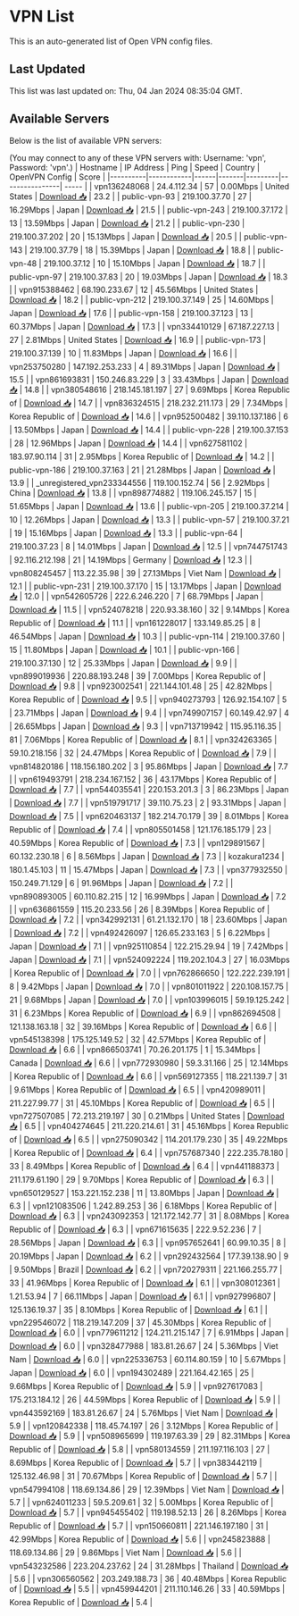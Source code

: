 # VPN List

This is an auto-generated list of Open VPN config files.

## Last Updated

This list was last updated on: Thu, 04 Jan 2024 08:35:04 GMT.

## Available Servers

Below is the list of available VPN servers:

(You may connect to any of these VPN servers with: Username: 'vpn', Password: 'vpn'.)
| Hostname | IP Address | Ping | Speed | Country | OpenVPN Config | Score |
|----------|------------|------|-------|---------|----------------| ----- |
| vpn136248068 | 24.4.112.34 | 57 | 0.00Mbps | United States | [Download 📥](./configs/server_0_US.ovpn) | 23.2 |
| public-vpn-93 | 219.100.37.70 | 27 | 16.29Mbps | Japan | [Download 📥](./configs/server_1_JP.ovpn) | 21.5 |
| public-vpn-243 | 219.100.37.172 | 13 | 13.59Mbps | Japan | [Download 📥](./configs/server_2_JP.ovpn) | 21.2 |
| public-vpn-230 | 219.100.37.202 | 20 | 15.13Mbps | Japan | [Download 📥](./configs/server_3_JP.ovpn) | 20.5 |
| public-vpn-143 | 219.100.37.79 | 18 | 15.39Mbps | Japan | [Download 📥](./configs/server_4_JP.ovpn) | 18.8 |
| public-vpn-48 | 219.100.37.12 | 10 | 15.10Mbps | Japan | [Download 📥](./configs/server_5_JP.ovpn) | 18.7 |
| public-vpn-97 | 219.100.37.83 | 20 | 19.03Mbps | Japan | [Download 📥](./configs/server_6_JP.ovpn) | 18.3 |
| vpn915388462 | 68.190.233.67 | 12 | 45.56Mbps | United States | [Download 📥](./configs/server_7_US.ovpn) | 18.2 |
| public-vpn-212 | 219.100.37.149 | 25 | 14.60Mbps | Japan | [Download 📥](./configs/server_8_JP.ovpn) | 17.6 |
| public-vpn-158 | 219.100.37.123 | 13 | 60.37Mbps | Japan | [Download 📥](./configs/server_9_JP.ovpn) | 17.3 |
| vpn334410129 | 67.187.227.13 | 27 | 2.81Mbps | United States | [Download 📥](./configs/server_10_US.ovpn) | 16.9 |
| public-vpn-173 | 219.100.37.139 | 10 | 11.83Mbps | Japan | [Download 📥](./configs/server_11_JP.ovpn) | 16.6 |
| vpn253750280 | 147.192.253.233 | 4 | 89.31Mbps | Japan | [Download 📥](./configs/server_12_JP.ovpn) | 15.5 |
| vpn861693831 | 150.246.83.229 | 3 | 33.43Mbps | Japan | [Download 📥](./configs/server_13_JP.ovpn) | 14.8 |
| vpn380548616 | 218.145.181.197 | 27 | 9.69Mbps | Korea Republic of | [Download 📥](./configs/server_14_KR.ovpn) | 14.7 |
| vpn836324515 | 218.232.211.173 | 29 | 7.34Mbps | Korea Republic of | [Download 📥](./configs/server_15_KR.ovpn) | 14.6 |
| vpn952500482 | 39.110.137.186 | 6 | 13.50Mbps | Japan | [Download 📥](./configs/server_16_JP.ovpn) | 14.4 |
| public-vpn-228 | 219.100.37.153 | 28 | 12.96Mbps | Japan | [Download 📥](./configs/server_17_JP.ovpn) | 14.4 |
| vpn627581102 | 183.97.90.114 | 31 | 2.95Mbps | Korea Republic of | [Download 📥](./configs/server_18_KR.ovpn) | 14.2 |
| public-vpn-186 | 219.100.37.163 | 21 | 21.28Mbps | Japan | [Download 📥](./configs/server_19_JP.ovpn) | 13.9 |
| _unregistered_vpn233344556 | 119.100.152.74 | 56 | 2.92Mbps | China | [Download 📥](./configs/server_20_CN.ovpn) | 13.8 |
| vpn898774882 | 119.106.245.157 | 15 | 51.65Mbps | Japan | [Download 📥](./configs/server_21_JP.ovpn) | 13.6 |
| public-vpn-205 | 219.100.37.214 | 10 | 12.26Mbps | Japan | [Download 📥](./configs/server_22_JP.ovpn) | 13.3 |
| public-vpn-57 | 219.100.37.21 | 19 | 15.16Mbps | Japan | [Download 📥](./configs/server_23_JP.ovpn) | 13.3 |
| public-vpn-64 | 219.100.37.23 | 8 | 14.01Mbps | Japan | [Download 📥](./configs/server_24_JP.ovpn) | 12.5 |
| vpn744751743 | 92.116.212.198 | 21 | 14.19Mbps | Germany | [Download 📥](./configs/server_25_DE.ovpn) | 12.3 |
| vpn808245457 | 113.22.35.98 | 39 | 27.13Mbps | Viet Nam | [Download 📥](./configs/server_26_VN.ovpn) | 12.1 |
| public-vpn-231 | 219.100.37.170 | 15 | 13.17Mbps | Japan | [Download 📥](./configs/server_27_JP.ovpn) | 12.0 |
| vpn542605726 | 222.6.246.220 | 7 | 68.79Mbps | Japan | [Download 📥](./configs/server_28_JP.ovpn) | 11.5 |
| vpn524078218 | 220.93.38.160 | 32 | 9.14Mbps | Korea Republic of | [Download 📥](./configs/server_29_KR.ovpn) | 11.1 |
| vpn161228017 | 133.149.85.25 | 8 | 46.54Mbps | Japan | [Download 📥](./configs/server_30_JP.ovpn) | 10.3 |
| public-vpn-114 | 219.100.37.60 | 15 | 11.80Mbps | Japan | [Download 📥](./configs/server_31_JP.ovpn) | 10.1 |
| public-vpn-166 | 219.100.37.130 | 12 | 25.33Mbps | Japan | [Download 📥](./configs/server_32_JP.ovpn) | 9.9 |
| vpn899019936 | 220.88.193.248 | 39 | 7.00Mbps | Korea Republic of | [Download 📥](./configs/server_33_KR.ovpn) | 9.8 |
| vpn923002541 | 221.144.101.48 | 25 | 42.82Mbps | Korea Republic of | [Download 📥](./configs/server_34_KR.ovpn) | 9.5 |
| vpn940273793 | 126.92.154.107 | 5 | 23.71Mbps | Japan | [Download 📥](./configs/server_35_JP.ovpn) | 9.4 |
| vpn749907157 | 60.149.42.97 | 4 | 26.65Mbps | Japan | [Download 📥](./configs/server_36_JP.ovpn) | 9.3 |
| vpn713719942 | 115.95.116.35 | 81 | 7.06Mbps | Korea Republic of | [Download 📥](./configs/server_37_KR.ovpn) | 8.1 |
| vpn324263365 | 59.10.218.156 | 32 | 24.47Mbps | Korea Republic of | [Download 📥](./configs/server_38_KR.ovpn) | 7.9 |
| vpn814820186 | 118.156.180.202 | 3 | 95.86Mbps | Japan | [Download 📥](./configs/server_39_JP.ovpn) | 7.7 |
| vpn619493791 | 218.234.167.152 | 36 | 43.17Mbps | Korea Republic of | [Download 📥](./configs/server_40_KR.ovpn) | 7.7 |
| vpn544035541 | 220.153.201.3 | 3 | 86.23Mbps | Japan | [Download 📥](./configs/server_41_JP.ovpn) | 7.7 |
| vpn519791717 | 39.110.75.23 | 2 | 93.31Mbps | Japan | [Download 📥](./configs/server_42_JP.ovpn) | 7.5 |
| vpn620463137 | 182.214.70.179 | 39 | 8.01Mbps | Korea Republic of | [Download 📥](./configs/server_43_KR.ovpn) | 7.4 |
| vpn805501458 | 121.176.185.179 | 23 | 40.59Mbps | Korea Republic of | [Download 📥](./configs/server_44_KR.ovpn) | 7.3 |
| vpn129891567 | 60.132.230.18 | 6 | 8.56Mbps | Japan | [Download 📥](./configs/server_45_JP.ovpn) | 7.3 |
| kozakura1234 | 180.1.45.103 | 11 | 15.47Mbps | Japan | [Download 📥](./configs/server_46_JP.ovpn) | 7.3 |
| vpn377932550 | 150.249.71.129 | 6 | 91.96Mbps | Japan | [Download 📥](./configs/server_47_JP.ovpn) | 7.2 |
| vpn890893005 | 60.110.82.215 | 12 | 16.99Mbps | Japan | [Download 📥](./configs/server_48_JP.ovpn) | 7.2 |
| vpn636861559 | 115.20.233.56 | 26 | 8.39Mbps | Korea Republic of | [Download 📥](./configs/server_49_KR.ovpn) | 7.2 |
| vpn342992131 | 61.21.132.170 | 18 | 23.60Mbps | Japan | [Download 📥](./configs/server_50_JP.ovpn) | 7.2 |
| vpn492426097 | 126.65.233.163 | 5 | 6.22Mbps | Japan | [Download 📥](./configs/server_51_JP.ovpn) | 7.1 |
| vpn925110854 | 122.215.29.94 | 19 | 7.42Mbps | Japan | [Download 📥](./configs/server_52_JP.ovpn) | 7.1 |
| vpn524092224 | 119.202.104.3 | 27 | 16.03Mbps | Korea Republic of | [Download 📥](./configs/server_53_KR.ovpn) | 7.0 |
| vpn762866650 | 122.222.239.191 | 8 | 9.42Mbps | Japan | [Download 📥](./configs/server_54_JP.ovpn) | 7.0 |
| vpn801011922 | 220.108.157.75 | 21 | 9.68Mbps | Japan | [Download 📥](./configs/server_55_JP.ovpn) | 7.0 |
| vpn103996015 | 59.19.125.242 | 31 | 6.23Mbps | Korea Republic of | [Download 📥](./configs/server_56_KR.ovpn) | 6.9 |
| vpn862694508 | 121.138.163.18 | 32 | 39.16Mbps | Korea Republic of | [Download 📥](./configs/server_57_KR.ovpn) | 6.6 |
| vpn545138398 | 175.125.149.52 | 32 | 42.57Mbps | Korea Republic of | [Download 📥](./configs/server_58_KR.ovpn) | 6.6 |
| vpn866503741 | 70.26.201.175 | 1 | 15.34Mbps | Canada | [Download 📥](./configs/server_59_CA.ovpn) | 6.6 |
| vpn772930980 | 59.3.31.166 | 25 | 12.14Mbps | Korea Republic of | [Download 📥](./configs/server_60_KR.ovpn) | 6.6 |
| vpn569127355 | 118.221.139.7 | 31 | 9.61Mbps | Korea Republic of | [Download 📥](./configs/server_61_KR.ovpn) | 6.5 |
| vpn420989011 | 211.227.99.77 | 31 | 45.10Mbps | Korea Republic of | [Download 📥](./configs/server_62_KR.ovpn) | 6.5 |
| vpn727507085 | 72.213.219.197 | 30 | 0.21Mbps | United States | [Download 📥](./configs/server_63_US.ovpn) | 6.5 |
| vpn404274645 | 211.220.214.61 | 31 | 45.16Mbps | Korea Republic of | [Download 📥](./configs/server_64_KR.ovpn) | 6.5 |
| vpn275090342 | 114.201.179.230 | 35 | 49.22Mbps | Korea Republic of | [Download 📥](./configs/server_65_KR.ovpn) | 6.4 |
| vpn757687340 | 222.235.78.180 | 33 | 8.49Mbps | Korea Republic of | [Download 📥](./configs/server_66_KR.ovpn) | 6.4 |
| vpn441188373 | 211.179.61.190 | 29 | 9.70Mbps | Korea Republic of | [Download 📥](./configs/server_67_KR.ovpn) | 6.3 |
| vpn650129527 | 153.221.152.238 | 11 | 13.80Mbps | Japan | [Download 📥](./configs/server_68_JP.ovpn) | 6.3 |
| vpn121083506 | 1.242.89.253 | 36 | 6.18Mbps | Korea Republic of | [Download 📥](./configs/server_69_KR.ovpn) | 6.3 |
| vpn243092353 | 121.172.142.77 | 31 | 8.08Mbps | Korea Republic of | [Download 📥](./configs/server_70_KR.ovpn) | 6.3 |
| vpn671615635 | 222.9.52.236 | 7 | 28.56Mbps | Japan | [Download 📥](./configs/server_71_JP.ovpn) | 6.3 |
| vpn957652641 | 60.99.10.35 | 8 | 20.19Mbps | Japan | [Download 📥](./configs/server_72_JP.ovpn) | 6.2 |
| vpn292432564 | 177.39.138.90 | 9 | 9.50Mbps | Brazil | [Download 📥](./configs/server_73_BR.ovpn) | 6.2 |
| vpn720279311 | 221.166.255.77 | 33 | 41.96Mbps | Korea Republic of | [Download 📥](./configs/server_74_KR.ovpn) | 6.1 |
| vpn308012361 | 1.21.53.94 | 7 | 66.11Mbps | Japan | [Download 📥](./configs/server_75_JP.ovpn) | 6.1 |
| vpn927996807 | 125.136.19.37 | 35 | 8.10Mbps | Korea Republic of | [Download 📥](./configs/server_76_KR.ovpn) | 6.1 |
| vpn229546072 | 118.219.147.209 | 37 | 45.30Mbps | Korea Republic of | [Download 📥](./configs/server_77_KR.ovpn) | 6.0 |
| vpn779611212 | 124.211.215.147 | 7 | 6.91Mbps | Japan | [Download 📥](./configs/server_78_JP.ovpn) | 6.0 |
| vpn328477988 | 183.81.26.67 | 24 | 5.36Mbps | Viet Nam | [Download 📥](./configs/server_79_VN.ovpn) | 6.0 |
| vpn225336753 | 60.114.80.159 | 10 | 5.67Mbps | Japan | [Download 📥](./configs/server_80_JP.ovpn) | 6.0 |
| vpn194302489 | 221.164.42.165 | 25 | 9.66Mbps | Korea Republic of | [Download 📥](./configs/server_81_KR.ovpn) | 5.9 |
| vpn927617083 | 175.213.184.12 | 26 | 44.59Mbps | Korea Republic of | [Download 📥](./configs/server_82_KR.ovpn) | 5.9 |
| vpn443592169 | 183.81.26.67 | 24 | 5.76Mbps | Viet Nam | [Download 📥](./configs/server_83_VN.ovpn) | 5.9 |
| vpn120842338 | 118.45.74.197 | 26 | 3.12Mbps | Korea Republic of | [Download 📥](./configs/server_84_KR.ovpn) | 5.9 |
| vpn508965699 | 119.197.63.39 | 29 | 82.31Mbps | Korea Republic of | [Download 📥](./configs/server_85_KR.ovpn) | 5.8 |
| vpn580134559 | 211.197.116.103 | 27 | 8.69Mbps | Korea Republic of | [Download 📥](./configs/server_86_KR.ovpn) | 5.7 |
| vpn383442119 | 125.132.46.98 | 31 | 70.67Mbps | Korea Republic of | [Download 📥](./configs/server_87_KR.ovpn) | 5.7 |
| vpn547994108 | 118.69.134.86 | 29 | 12.39Mbps | Viet Nam | [Download 📥](./configs/server_88_VN.ovpn) | 5.7 |
| vpn624011233 | 59.5.209.61 | 32 | 5.00Mbps | Korea Republic of | [Download 📥](./configs/server_89_KR.ovpn) | 5.7 |
| vpn945455402 | 119.198.52.13 | 26 | 8.26Mbps | Korea Republic of | [Download 📥](./configs/server_90_KR.ovpn) | 5.7 |
| vpn150660811 | 221.146.197.180 | 31 | 42.99Mbps | Korea Republic of | [Download 📥](./configs/server_91_KR.ovpn) | 5.6 |
| vpn245823888 | 118.69.134.86 | 29 | 9.86Mbps | Viet Nam | [Download 📥](./configs/server_92_VN.ovpn) | 5.6 |
| vpn543232586 | 223.204.237.62 | 24 | 31.28Mbps | Thailand | [Download 📥](./configs/server_93_TH.ovpn) | 5.6 |
| vpn306560562 | 203.249.188.73 | 36 | 40.48Mbps | Korea Republic of | [Download 📥](./configs/server_94_KR.ovpn) | 5.5 |
| vpn459944201 | 211.110.146.26 | 33 | 40.59Mbps | Korea Republic of | [Download 📥](./configs/server_95_KR.ovpn) | 5.4 |
